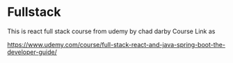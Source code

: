 # Fullstack

This is react full stack course from udemy by chad darby Course Link as 

https://www.udemy.com/course/full-stack-react-and-java-spring-boot-the-developer-guide/
